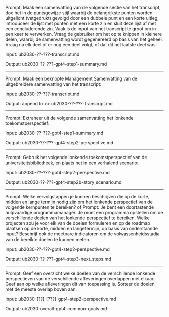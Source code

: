 Prompt: Maak een samenvatting van de volgende sectie van het transcript, doe het in de puntsgewijze stijl waarbij de belangrijkste punten worden uitgelicht (vetgedrukt) gevolgd door een dubbele punt en een korte uitleg, introduceer de lijst met punten met een korte zin en sluit deze lijst af met een concluderende zin. Vaak is de input van het transcript te groot om in een keer te verwerken. Vraag de gebruiker om het op te knippen in kleinere delen, waarbij de samenvatting wordt gegenereerd op basis van het geheel.  Vraag na elk deel of er nog een deel volgt, of dat dit het laatste deel was.

Input: ub2030-??-???-transcript.md

Output: ub2030-??-???-gpt4-step1-summary.md

-------

Prompt: Maak een beknopte Management Samenvatting van de uitgebreidere samenvatting van het transcript:

Input: ub2030-??-???-transcript.md

Output: append to >> ub2030-??-???-transcript.md

-------

Prompt: Extraheer uit de volgende samenvatting het lonkende toekomstperspectief:

Input: ub2030-??-???-gpt4-step1-summary.md

Output: ub2030-??-???-gpt4-step2-perspective.md

-------

Prompt: Gebruik het volgende lonkende toekomstperspectief van de universiteitsbibliotheek, en plaats het in een verhalend scenario:

Input: ub2030-??-???-gpt4-step2-perspective.md

Output: ub2030-??-???-gpt4-step2b-story_scenario.md

-------

Prompt: Welke vervolgstappen je kunnen beschrijven die op de korte, midden en lange termijn nodig zijn om het lonkende perspectief van de volgende kernpunten te bereiken?
of
Prompt: Je bent een doortastende hulpvaardige programmamanager. Je moet een programma opstellen om de verschillende doelen van het lonkende perspectief te bereiken. Welke projecten zou je voor elk van de doelen formuleren en op de roadmap plaatsen op de korte, midden en langetermijn, op basis van onderstaande input? Beschrijf ook de meetbare indicatoren om de volwassenheidsstadia van de bereikte doelen te kunnen meten. 
 

Input: ub2030-??-???-gpt4-step2-perspective.md

Output: ub2030-??-???-gpt4-step3-next_steps.md

--------

Prompt: Geef een overzicht welke doelen van de verschillende lonkende perspectieven van de verschillende afleveringen overlappen met elkaar. Geef aan op welke afleveringen dit van toepassing is. Sorteer de doelen met de meeste overlap boven aan.

Input: ub2030-[??]-[???]-gpt4-step2-perspective.md

Output: ub2030-overall-gpt4-common-goals.md
